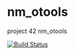 # nm_otools
project 42 nm_otools

[![Build Status](https://travis-ci.com/Z1NZ/nm_otools.svg?token=56VCMhHqbWRfYQ8NUxs3&branch=master)](https://travis-ci.com/Z1NZ/nm_otools)
